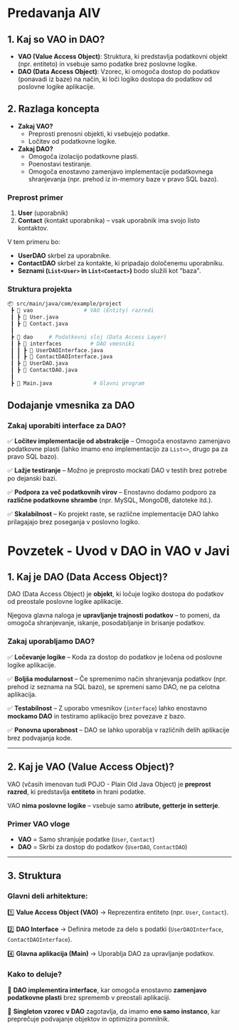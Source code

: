 # Predavanja AIV

## **1. Kaj so VAO in DAO?**

- **VAO (Value Access Object)**: Struktura, ki predstavlja podatkovni objekt (npr. entiteto) in vsebuje samo podatke brez poslovne logike.
- **DAO (Data Access Object)**: Vzorec, ki omogoča dostop do podatkov (ponavadi iz baze) na način, ki loči logiko dostopa do podatkov od poslovne logike aplikacije.

## **2. Razlaga koncepta**

- **Zakaj VAO?**
    - Preprosti prenosni objekti, ki vsebujejo podatke.
    - Ločitev od podatkovne logike.
- **Zakaj DAO?**
    - Omogoča izolacijo podatkovne plasti.
    - Poenostavi testiranje.
    - Omogoča enostavno zamenjavo implementacije podatkovnega shranjevanja (npr. prehod iz in-memory baze v pravo SQL bazo).

### **Preprost primer**

1. **User** (uporabnik)
2. **Contact** (kontakt uporabnika) – vsak uporabnik ima svojo listo kontaktov.

V tem primeru bo:

- **UserDAO** skrbel za uporabnike.
- **ContactDAO** skrbel za kontakte, ki pripadajo določenemu uporabniku.
- **Seznami (`List<User>` in `List<Contact>`)** bodo služili kot "baza".

### Struktura projekta

```bash
📦 src/main/java/com/example/project
 ┣ 📂 vao                # VAO (Entity) razredi
 ┃ ┣ 📜 User.java
 ┃ ┣ 📜 Contact.java
 ┃
 ┣ 📂 dao     # Podatkovni sloj (Data Access Layer)
 ┃ ┣ 📂 interfaces         # DAO vmesniki
 ┃ ┃ ┣ 📜 UserDAOInterface.java
 ┃ ┃ ┣ 📜 ContactDAOInterface.java
 ┃ ┣ 📜 UserDAO.java
 ┃ ┣ 📜 ContactDAO.java
 ┃
 ┣ 📜 Main.java             # Glavni program

```

## Dodajanje vmesnika za DAO

### **Zakaj uporabiti interface za DAO?**

✅ **Ločitev implementacije od abstrakcije** – Omogoča enostavno zamenjavo podatkovne plasti (lahko imamo eno implementacijo za `List<>`, drugo pa za pravo SQL bazo).

✅ **Lažje testiranje** – Možno je preprosto mockati DAO v testih brez potrebe po dejanski bazi.

✅ **Podpora za več podatkovnih virov** – Enostavno dodamo podporo za **različne podatkovne shrambe** (npr. MySQL, MongoDB, datoteke itd.).

✅ **Skalabilnost** – Ko projekt raste, se različne implementacije DAO lahko prilagajajo brez poseganja v poslovno logiko.

# **Povzetek - Uvod v DAO in VAO v Javi**

## **1. Kaj je DAO (Data Access Object)?**

DAO (Data Access Object) je **objekt**, ki ločuje logiko dostopa do podatkov od preostale poslovne logike aplikacije.

Njegova glavna naloga je **upravljanje trajnosti podatkov** – to pomeni, da omogoča shranjevanje, iskanje, posodabljanje in brisanje podatkov.

### **Zakaj uporabljamo DAO?**

✅ **Ločevanje logike** – Koda za dostop do podatkov je ločena od poslovne logike aplikacije.

✅ **Boljša modularnost** – Če spremenimo način shranjevanja podatkov (npr. prehod iz seznama na SQL bazo), se spremeni samo DAO, ne pa celotna aplikacija.

✅ **Testabilnost** – Z uporabo vmesnikov (`interface`) lahko enostavno **mockamo DAO** in testiramo aplikacijo brez povezave z bazo.

✅ **Ponovna uporabnost** – DAO se lahko uporablja v različnih delih aplikacije brez podvajanja kode.

---

## **2. Kaj je VAO (Value Access Object)?**

VAO (včasih imenovan tudi POJO - Plain Old Java Object) je **preprost razred**, ki predstavlja **entiteto** in hrani podatke.

VAO **nima poslovne logike** – vsebuje samo **atribute, getterje in setterje**.

### **Primer VAO vloge**

- **VAO** = Samo shranjuje podatke (`User`, `Contact`)
- **DAO** = Skrbi za dostop do podatkov (`UserDAO`, `ContactDAO`)

---

## **3. Struktura**

### **Glavni deli arhitekture:**

1️⃣ **Value Access Object (VAO)** → Reprezentira entiteto (npr. `User`, `Contact`).

2️⃣ **DAO Interface** → Definira metode za delo s podatki (`UserDAOInterface`, `ContactDAOInterface`).

4️⃣ **Glavna aplikacija (Main)** → Uporablja DAO za upravljanje podatkov.

### **Kako to deluje?**

📌 **DAO implementira interface**, kar omogoča enostavno **zamenjavo podatkovne plasti** brez sprememb v preostali aplikaciji.

📌 **Singleton vzorec v DAO** zagotavlja, da imamo **eno samo instanco**, kar preprečuje podvajanje objektov in optimizira pomnilnik.